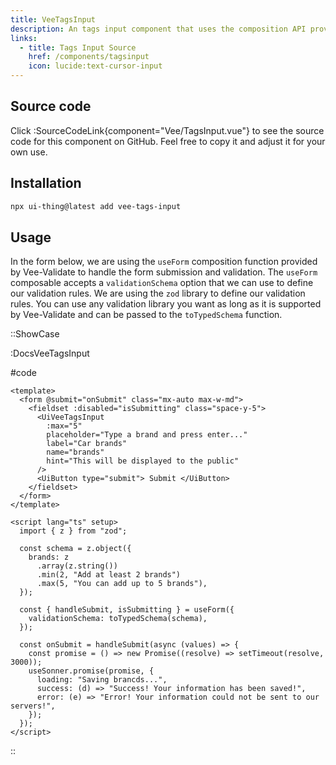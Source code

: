 ```yaml
---
title: VeeTagsInput
description: An tags input component that uses the composition API provided by Vee-Validate to perform validation.
links:
  - title: Tags Input Source
    href: /components/tagsinput
    icon: lucide:text-cursor-input
---
```


## Source code

Click :SourceCodeLink{component="Vee/TagsInput.vue"} to see the source code for this component on GitHub. Feel free to copy it and adjust it for your own use.

## Installation

```bash
npx ui-thing@latest add vee-tags-input
```

## Usage

In the form below, we are using the `useForm` composition function provided by Vee-Validate to handle the form submission and validation. The `useForm` composable accepts a `validationSchema` option that we can use to define our validation rules. We are using the `zod` library to define our validation rules. You can use any validation library you want as long as it is supported by Vee-Validate and can be passed to the `toTypedSchema` function.

::ShowCase

:DocsVeeTagsInput

#code

```vue [DocsVeeTagsInput.vue]
<template>
  <form @submit="onSubmit" class="mx-auto max-w-md">
    <fieldset :disabled="isSubmitting" class="space-y-5">
      <UiVeeTagsInput
        :max="5"
        placeholder="Type a brand and press enter..."
        label="Car brands"
        name="brands"
        hint="This will be displayed to the public"
      />
      <UiButton type="submit"> Submit </UiButton>
    </fieldset>
  </form>
</template>

<script lang="ts" setup>
  import { z } from "zod";

  const schema = z.object({
    brands: z
      .array(z.string())
      .min(2, "Add at least 2 brands")
      .max(5, "You can add up to 5 brands"),
  });

  const { handleSubmit, isSubmitting } = useForm({
    validationSchema: toTypedSchema(schema),
  });

  const onSubmit = handleSubmit(async (values) => {
    const promise = () => new Promise((resolve) => setTimeout(resolve, 3000));
    useSonner.promise(promise, {
      loading: "Saving brancds...",
      success: (d) => "Success! Your information has been saved!",
      error: (e) => "Error! Your information could not be sent to our servers!",
    });
  });
</script>
```

::
